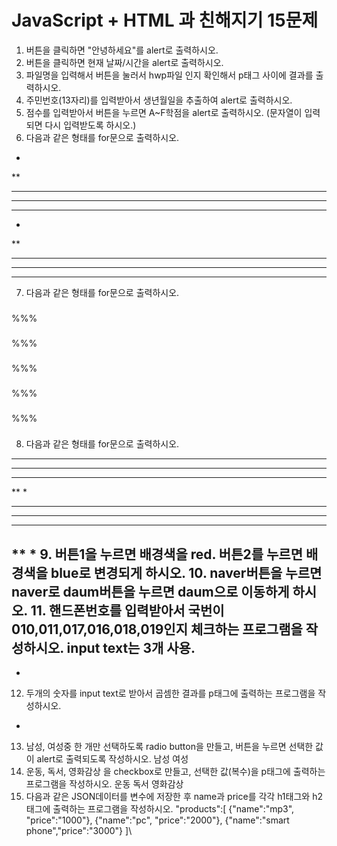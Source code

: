 # JavaScript + HTML 과 친해지기 15문제

1. 버튼을 클릭하면 "안녕하세요"를 alert로 출력하시오.
2. 버튼을 클릭하면 현재 날짜/시간을 alert로 출력하시오.
3. 파일명을 입력해서 버튼을 눌러서 hwp파일 인지 확인해서 p태그 사이에 결과를 출력하시오.
4. 주민번호(13자리)를 입력받아서 생년월일을 추출하여 alert로 출력하시오.
5. 점수를 입력받아서 버튼을 누르면 A~F학점을 alert로 출력하시오. (문자열이 입력되면 다시 입력받도록 하시오.)
6. 다음과 같은 형태를 for문으로 출력하시오.
*
**
***
****
*****
*
**
***
****
*****
7. 다음과 같은 형태를 for문으로 출력하시오.
###
%%%
###
%%%
###
%%%
###
%%%
###
%%%
###
8. 다음과 같은 형태를 for문으로 출력하시오.
*****
****
***
**
*
*****
****
***
**
*
9. 버튼1을 누르면 배경색을 red. 버튼2를 누르면 배경색을 blue로 변경되게 하시오.
10. naver버튼을 누르면 naver로 daum버튼을 누르면 daum으로 이동하게 하시오.
11. 핸드폰번호를 입력받아서 국번이 010,011,017,016,018,019인지 체크하는 프로그램을 작성하시오. input text는 3개 사용.
 -
 -
12. 두개의 숫자를 input text로 받아서 곱셈한 결과를 p태그에 출력하는 프로그램을 작성하시오.
 *
13. 남성, 여성중 한 개만 선택하도록 radio button을 만들고, 버튼을 누르면 선택한 값이 alert로 출력되도록 작성하시오.
남성 여성 
14. 운동, 독서, 영화감상 을 checkbox로 만들고, 선택한 값(복수)을 p태그에 출력하는 프로그램을 작성하시오.
운동 독서 영화감상 
15. 다음과 같은 JSON데이터를 변수에 저장한 후 name과 price를 각각 h1태그와 h2태그에 출력하는 프로그램을 작성하시오.
"products":[
     {"name":"mp3", "price":"1000"}, 
     {"name":"pc", "price":"2000"}, 
     {"name":"smart phone","price":"3000"}
 ]\